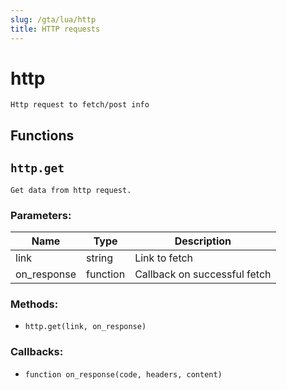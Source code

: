 ```yaml
---
slug: /gta/lua/http
title: HTTP requests
---
```


# http

```ebnf
Http request to fetch/post info
```

## Functions

## `http.get`

`Get data from http request.`

### Parameters:

| Name        | Type     | Description                  |
| ----------- | -------- | ---------------------------- |
| link        | string   | Link to fetch                |
| on_response | function | Callback on successful fetch |

### Methods:

* `http.get(link, on_response)`

### Callbacks:

* `function on_response(code, headers, content)`
